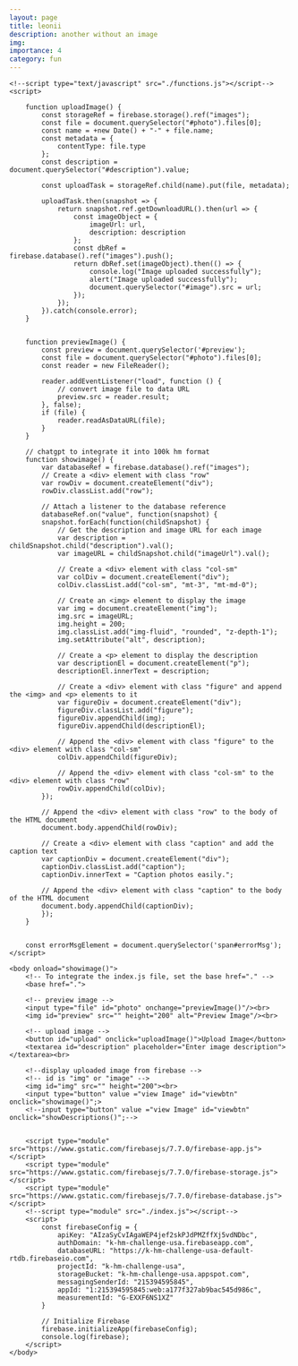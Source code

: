 ```yaml
---
layout: page
title: leonii
description: another without an image
img:
importance: 4
category: fun
---
```


<!DOCTYPE html>
<html>
    <head>
        <title>Firebase Image Upload using HTML and JavaScript</title>
        <!--link rel="stylesheet" type="text/css" href="./style.css"-->
        <style>
            #photo{
                margin-top: 200px;
                margin-left: 450px;
            }
            #preview{
                margin-top: 20px;
                margin-left: 450px;
            }
            #upload{
                margin-top: 20px;
                margin-left: 450px;
            }
            #img{
                margin-top: 20px;
                margin-left: 450px;
            }
            #viewbtn{
                margin-top: 20px;
                margin-left: 450px;
            }
        </style>
    </head>

    <!--script type="text/javascript" src="./functions.js"></script-->
    <script>
        
        function uploadImage() {
            const storageRef = firebase.storage().ref("images");
            const file = document.querySelector("#photo").files[0];
            const name = +new Date() + "-" + file.name;
            const metadata = {
                contentType: file.type
            };
            const description = document.querySelector("#description").value;

            const uploadTask = storageRef.child(name).put(file, metadata);

            uploadTask.then(snapshot => {
                return snapshot.ref.getDownloadURL().then(url => {
                    const imageObject = {
                        imageUrl: url,
                        description: description
                    };
                    const dbRef = firebase.database().ref("images").push();
                    return dbRef.set(imageObject).then(() => {
                        console.log("Image uploaded successfully");
                        alert("Image uploaded successfully");
                        document.querySelector("#image").src = url;
                    });
                });
            }).catch(console.error);
        }


        function previewImage() {
            const preview = document.querySelector('#preview');
            const file = document.querySelector("#photo").files[0];
            const reader = new FileReader();

            reader.addEventListener("load", function () {
                // convert image file to data URL
                preview.src = reader.result;
            }, false);
            if (file) {
                reader.readAsDataURL(file);
            }
        }

        // chatgpt to integrate it into 100k hm format
        function showimage() {
            var databaseRef = firebase.database().ref("images");
            // Create a <div> element with class "row"
            var rowDiv = document.createElement("div");
            rowDiv.classList.add("row");
        
            // Attach a listener to the database reference
            databaseRef.on("value", function(snapshot) {
            snapshot.forEach(function(childSnapshot) {
                // Get the description and image URL for each image
                var description = childSnapshot.child("description").val();
                var imageURL = childSnapshot.child("imageUrl").val();
        
                // Create a <div> element with class "col-sm"
                var colDiv = document.createElement("div");
                colDiv.classList.add("col-sm", "mt-3", "mt-md-0");
        
                // Create an <img> element to display the image
                var img = document.createElement("img");
                img.src = imageURL;
                img.height = 200;
                img.classList.add("img-fluid", "rounded", "z-depth-1");
                img.setAttribute("alt", description);
        
                // Create a <p> element to display the description
                var descriptionEl = document.createElement("p");
                descriptionEl.innerText = description;
        
                // Create a <div> element with class "figure" and append the <img> and <p> elements to it
                var figureDiv = document.createElement("div");
                figureDiv.classList.add("figure");
                figureDiv.appendChild(img);
                figureDiv.appendChild(descriptionEl);
        
                // Append the <div> element with class "figure" to the <div> element with class "col-sm"
                colDiv.appendChild(figureDiv);
        
                // Append the <div> element with class "col-sm" to the <div> element with class "row"
                rowDiv.appendChild(colDiv);
            });
        
            // Append the <div> element with class "row" to the body of the HTML document
            document.body.appendChild(rowDiv);
        
            // Create a <div> element with class "caption" and add the caption text
            var captionDiv = document.createElement("div");
            captionDiv.classList.add("caption");
            captionDiv.innerText = "Caption photos easily.";
        
            // Append the <div> element with class "caption" to the body of the HTML document
            document.body.appendChild(captionDiv);
            });
        }
        

        const errorMsgElement = document.querySelector('span#errorMsg');
    </script>

    <body onload="showimage()">
        <!-- To integrate the index.js file, set the base href="." -->
        <base href=".">

        <!-- preview image -->
        <input type="file" id="photo" onchange="previewImage()"/><br>
        <img id="preview" src="" height="200" alt="Preview Image"/><br>

        <!-- upload image -->
        <button id="upload" onclick="uploadImage()">Upload Image</button>
        <textarea id="description" placeholder="Enter image description"></textarea><br>

        <!--display uploaded image from firebase -->
        <!-- id is "img" or "image" -->
        <img id="img" src="" height="200"><br>
        <input type="button" value ="view Image" id="viewbtn" onclick="showimage()";>
        <!--input type="button" value ="view Image" id="viewbtn" onclick="showDescriptions()";-->
        

        <script type="module" src="https://www.gstatic.com/firebasejs/7.7.0/firebase-app.js"></script>
        <script type="module" src="https://www.gstatic.com/firebasejs/7.7.0/firebase-storage.js"></script>
        <script type="module" src="https://www.gstatic.com/firebasejs/7.7.0/firebase-database.js"></script>
        <!--script type="module" src="./index.js"></script-->
        <script>
            const firebaseConfig = {
                apiKey: "AIzaSyCvIAgaWEP4jef2skPJdPMZffXj5vdNDbc",
                authDomain: "k-hm-challenge-usa.firebaseapp.com",
                databaseURL: "https://k-hm-challenge-usa-default-rtdb.firebaseio.com",
                projectId: "k-hm-challenge-usa",
                storageBucket: "k-hm-challenge-usa.appspot.com",
                messagingSenderId: "215394595845",
                appId: "1:215394595845:web:a177f327ab9bac545d986c",
                measurementId: "G-EXXF6NS1XZ"
            }

            // Initialize Firebase
            firebase.initializeApp(firebaseConfig);
            console.log(firebase);
        </script>
    </body>
</html>

